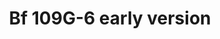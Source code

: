 ---
title: "Bf 109G-6 early version"
price: 3600 
desc: "PROFIPACK, Bf 109G-6 early version, razmera: 1/48"
img_path: "/assets/img/82113.jpg"
brand: AMMO
available: false
special_offer: false
new: false
soon: false
cat: "Plasticne-Makete"
subcat: "PM-EDUARD"
subsubcat: ""
sifra: "82113"
---